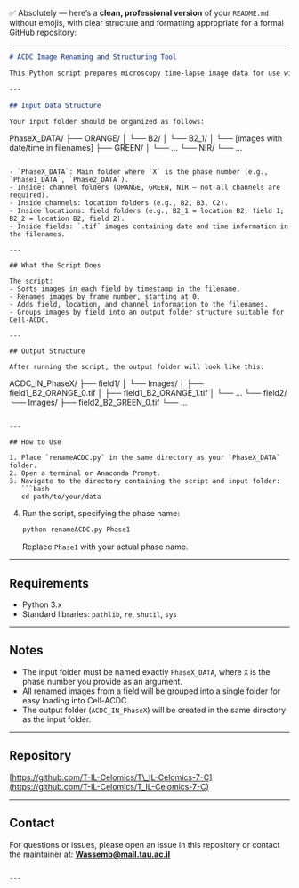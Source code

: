 ✅ Absolutely — here’s a **clean, professional version** of your `README.md` without emojis, with clear structure and formatting appropriate for a formal GitHub repository:

---

```markdown
# ACDC Image Renaming and Structuring Tool

This Python script prepares microscopy time-lapse image data for use with **Cell-ACDC**. It renames and reorganizes image files from the Tsarfaty Lab format into a structure compatible with Cell-ACDC processing.

---

## Input Data Structure

Your input folder should be organized as follows:

```

PhaseX\_DATA/
├── ORANGE/
│   └── B2/
│       └── B2\_1/
│           └── \[images with date/time in filenames]
├── GREEN/
│   └── ...
└── NIR/
└── ...

```

- `PhaseX_DATA`: Main folder where `X` is the phase number (e.g., `Phase1_DATA`, `Phase2_DATA`).
- Inside: channel folders (ORANGE, GREEN, NIR — not all channels are required).
- Inside channels: location folders (e.g., B2, B3, C2).
- Inside locations: field folders (e.g., B2_1 = location B2, field 1; B2_2 = location B2, field 2).
- Inside fields: `.tif` images containing date and time information in the filenames.

---

## What the Script Does

The script:
- Sorts images in each field by timestamp in the filename.
- Renames images by frame number, starting at 0.
- Adds field, location, and channel information to the filenames.
- Groups images by field into an output folder structure suitable for Cell-ACDC.

---

## Output Structure

After running the script, the output folder will look like this:

```

ACDC\_IN\_PhaseX/
├── field1/
│   └── Images/
│       ├── field1\_B2\_ORANGE\_0.tif
│       ├── field1\_B2\_ORANGE\_1.tif
│       └── ...
└── field2/
└── Images/
├── field2\_B2\_GREEN\_0.tif
└── ...

````

---

## How to Use

1. Place `renameACDC.py` in the same directory as your `PhaseX_DATA` folder.
2. Open a terminal or Anaconda Prompt.
3. Navigate to the directory containing the script and input folder:
   ```bash
   cd path/to/your/data
````

4. Run the script, specifying the phase name:

   ```bash
   python renameACDC.py Phase1
   ```

   Replace `Phase1` with your actual phase name.

---

## Requirements

* Python 3.x
* Standard libraries: `pathlib`, `re`, `shutil`, `sys`

---

## Notes

* The input folder must be named exactly `PhaseX_DATA`, where `X` is the phase number you provide as an argument.
* All renamed images from a field will be grouped into a single folder for easy loading into Cell-ACDC.
* The output folder (`ACDC_IN_PhaseX`) will be created in the same directory as the input folder.

---

## Repository

[https://github.com/T-IL-Celomics/T\_IL-Celomics-7-C](https://github.com/T-IL-Celomics/T_IL-Celomics-7-C)

---

## Contact

For questions or issues, please open an issue in this repository or contact the maintainer at:
**[Wassemb@mail.tau.ac.il](mailto:Wassemb@mail.tau.ac.il)**

```

---

